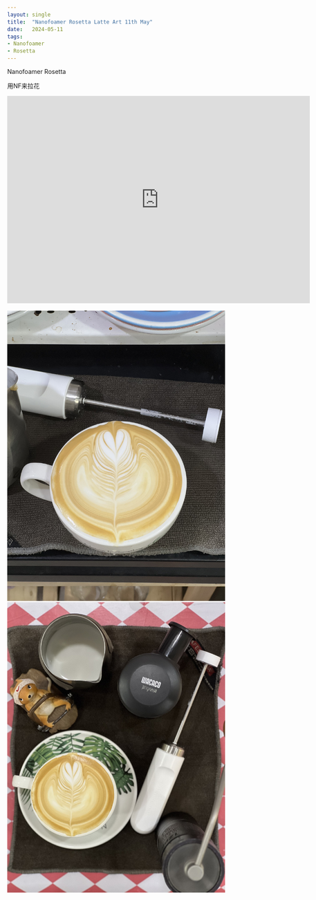 ```yaml
---
layout: single
title:  "Nanofoamer Rosetta Latte Art 11th May"
date:   2024-05-11
tags:
- Nanofoamer
- Rosetta
---
```


Nanofoamer Rosetta

用NF来拉花


<div class="embed-container">
  <iframe
      src="https://www.youtube.com/embed/R7rbdNHj66s"
      width="700"
      height="480"
      frameborder="0"
      allowfullscreen="true">
  </iframe>
</div>


![](/assets/img/2024/05/11/IMG_6554.jpg)
![](/assets/img/2024/05/11/IMG_6559.jpg)
